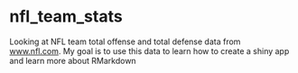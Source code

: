 # nfl_team_stats
Looking at NFL team total offense and total defense data from www.nfl.com.
My goal is to use this data to learn how to create a shiny app and learn more about RMarkdown
